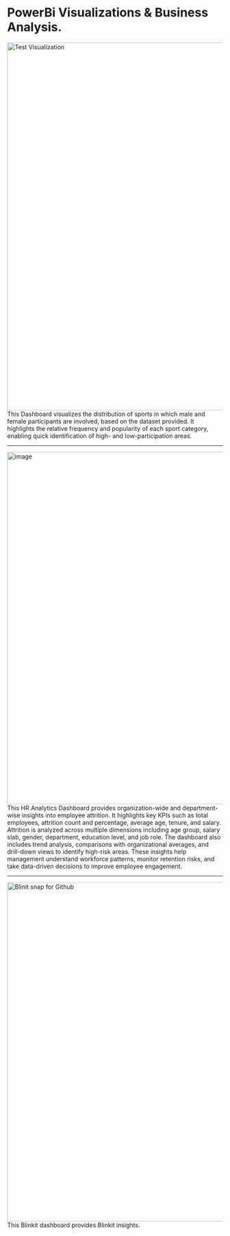 # PowerBi Visualizations & Business Analysis.

<img width="1551" height="859" alt="Test Visualization" src="https://github.com/user-attachments/assets/d5514139-aa83-456b-949c-ed84866602af" />
This Dashboard visualizes the distribution of sports in which male and female participants are involved, based on the dataset provided. It highlights the relative frequency and popularity of each sport category, enabling quick identification of high- and low-participation areas.

******************************************************************************

<img width="1466" height="823" alt="image" src="https://github.com/user-attachments/assets/608233fb-3975-4a8f-968c-19b06bbf65c0" />
This HR Analytics Dashboard provides organization-wide and department-wise insights into employee attrition. It highlights key KPIs such as total employees, attrition count and percentage, average age, tenure, and salary. Attrition is analyzed across multiple dimensions including age group, salary slab, gender, department, education level, and job role. The dashboard also includes trend analysis, comparisons with organizational averages, and drill-down views to identify high-risk areas. These insights help management understand workforce patterns, monitor retention risks, and take data-driven decisions to improve employee engagement.

******************************************************************************

<img width="1460" height="792" alt="Blinit snap for Github" src="https://github.com/user-attachments/assets/7755cfe5-edb0-464a-a94e-9478b27dd64a" />
This Blinkit dashboard provides Blinkit insights.
